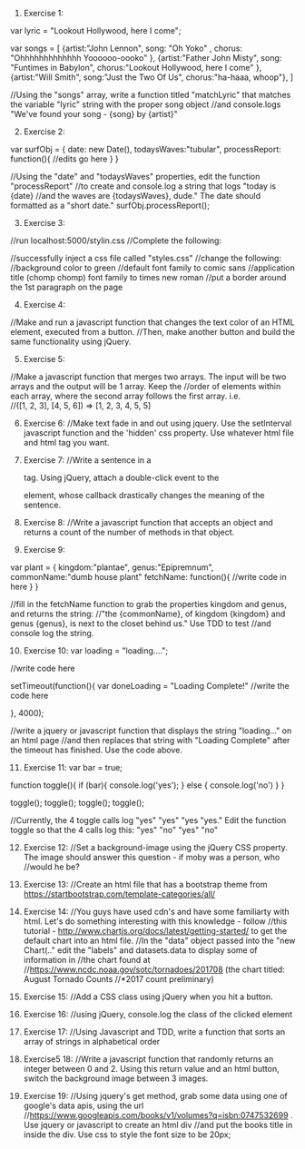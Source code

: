 1. Exercise 1:

var lyric = "Lookout Hollywood, here I come";

var songs = [
  {artist:"John Lennon", song: "Oh Yoko" , chorus: "Ohhhhhhhhhhhhh Yoooooo-oooko" },
  {artist:"Father John Misty", song: "Funtimes in Babylon", chorus:"Lookout Hollywood, here I come" },  
  {artist:"Will Smith", song:"Just the Two Of Us", chorus:"ha-haaa, whoop"},
]

//Using the "songs" array, write a function titled "matchLyric" that matches the variable "lyric" string with the proper song object 
//and console.logs "We've found your song - {song} by {artist}"

2. Exercise 2:

var surfObj = {
    date: new Date(),
    todaysWaves:"tubular",
    processReport: function(){
       //edits go here
    }
}

//Using the "date" and "todaysWaves" properties, edit the function "processReport" 
//to create and console.log a string that logs "today is {date}
//and the waves are {todaysWaves}, dude." The date should formatted as a "short date."
surfObj.processReport();

3. Exercise 3:

//run localhost:5000/stylin.css
//Complete the following:

//successfully inject a css file called "styles.css"
//change the following:
//background color to green
//default font family to comic sans
//application title (chomp chomp) font family to times new roman
//put a border around the 1st paragraph on the page

4. Exercise 4:

//Make and run a javascript function that changes the text color of an HTML element, executed from a button. 
//Then, make another button and build the same functionality using jQuery.

5. Exercise 5:

//Make a javascript function that merges two arrays. The input will be two arrays and the output will be 1 array. Keep the //order of elements within each array, where the second array follows the first array. i.e.  
//([1, 2, 3], [4, 5, 6]) => [1, 2, 3, 4, 5, 5]

6. Exercise 6:
//Make text fade in and out using jquery. Use the setInterval javascript function and the 'hidden' css property. Use whatever html file and html tag you want.

7. Exercise 7:
//Write a sentence in a <p> tag. Using jQuery, attach a double-click event to the <p> element, whose callback drastically changes the meaning of the sentence.

8. Exercise 8:
//Write a javascript function that accepts an object and returns a count of the number of methods in that object.

9. Exercise 9:

var plant = {
  kingdom:"plantae",
  genus:"Epipremnum",
  commonName:"dumb house plant"
  fetchName: function(){
    //write code in here
  }
}


//fill in the fetchName function to grab the properties kingdom and genus, and returns the string:
//"the {commonName}, of kingdom {kingdom} and genus {genus}, is next to the closet behind us." Use TDD to test
//and console log the string.

10. Exercise 10:
var loading = "loading....";

//write code here

setTimeout(function(){
  var doneLoading = "Loading Complete!"
  //write the code here

}, 4000);

//write a jquery or javascript function that displays the string "loading..." on an html page
//and then replaces that string with "Loading Complete" after the timeout has finished. Use the code above.

11. Exercise 11:
var bar = true;

function toggle(){
  if (bar){
    console.log('yes');
  } else {
    console.log('no')
  }
}

toggle();
toggle();
toggle();
toggle();

//Currently, the 4 toggle calls log "yes" "yes" "yes "yes." Edit the function toggle so that the 4 calls log this: "yes" "no" "yes" "no" 

12. Exercise 12:
//Set a background-image using the jQuery CSS property. The image should answer this question - if moby was a person, who //would he be?

13. Exercise 13:
//Create an html file that has a bootstrap theme from https://startbootstrap.com/template-categories/all/

14. Exercise 14:
//You guys have used cdn's and have some familiarty with html. Let's do something interesting with this knowledge - follow //this tutorial - http://www.chartjs.org/docs/latest/getting-started/ to get the default chart into an html file. 
//In the "data" object passed into the "new Chart(.." edit the "labels" and datasets.data to display some of information in //the chart found at //https://www.ncdc.noaa.gov/sotc/tornadoes/201708 (the chart titled: August Tornado Counts
//*2017 count preliminary)

15. Exercise 15:
//Add a CSS class using jQuery when you hit a button.

16. Exercise 16: 
//using jQuery, console.log the class of the clicked element

17. Exercise 17:
//Using Javascript and TDD, write a function that sorts an array of strings in alphabetical order

18. Exercise5 18:
//Write a javascript function that randomly returns an integer between 0 and 2. Using this return value and an html button, switch the background image between 3 images. 

19. Exercise 19: 
//Using jquery's get method, grab some data using one of google's data apis, using the url //https://www.googleapis.com/books/v1/volumes?q=isbn:0747532699 . Use jquery or javascript to create an html div
//and put the books title in inside the div. Use css to style the font size to be 20px;


